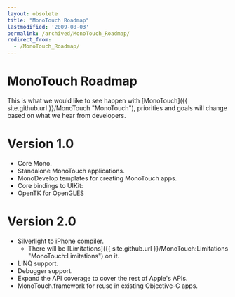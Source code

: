 ```yaml
---
layout: obsolete
title: "MonoTouch Roadmap"
lastmodified: '2009-08-03'
permalink: /archived/MonoTouch_Roadmap/
redirect_from:
  - /MonoTouch_Roadmap/
---
```


MonoTouch Roadmap
=================

This is what we would like to see happen with [MonoTouch]({{ site.github.url }}/MonoTouch "MonoTouch"), priorities and goals will change based on what we hear from developers.

Version 1.0
===========

-   Core Mono.
-   Standalone MonoTouch applications.
-   MonoDevelop templates for creating MonoTouch apps.
-   Core bindings to UIKit:
-   OpenTK for OpenGLES

Version 2.0
===========

-   Silverlight to iPhone compiler.
    -   There will be [Limitations]({{ site.github.url }}/MonoTouch:Limitations "MonoTouch:Limitations") on it.
-   LINQ support.
-   Debugger support.
-   Expand the API coverage to cover the rest of Apple's APIs.
-   MonoTouch.framework for reuse in existing Objective-C apps.


